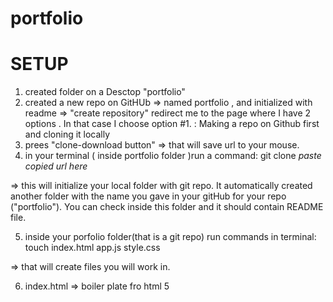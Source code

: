 # portfolio

# SETUP 
1. created folder on a Desctop "portfolio"
2. created a new repo on GitHUb => named portfolio , and initialized with readme => "create repository" redirect me to the page where I have 2 options . In that case I choose option #1. : Making a repo on Github first and cloning it locally
3. prees "clone-download button" => that will save url to your mouse.
4. in your terminal ( inside portfolio folder )run a command: 
  git clone *paste copied url here*

=> this will initialize your local folder with git repo. It automatically created another folder with the name you gave in your gitHub for your repo ("portfolio"). You can check inside this folder and it should contain README file.

5. inside your porfolio folder(that is a git repo) run commands in terminal: 
touch index.html app.js style.css

 => that will create files you will work in. 

 6. index.html => boiler plate fro html 5
 

